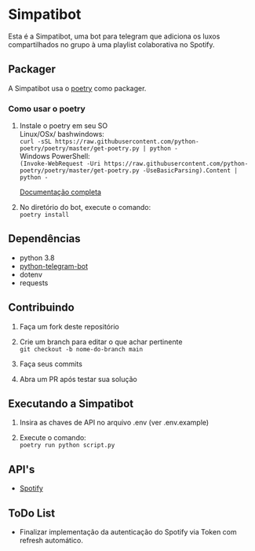 # Simpatibot

Esta é a Simpatibot, uma bot para telegram que adiciona os luxos compartilhados no grupo à uma playlist colaborativa no Spotify.

## Packager

A Simpatibot usa o [poetry](https://python-poetry.org/) como packager.  

### Como usar o poetry

1. Instale o poetry em seu SO  
   Linux/OSx/ bashwindows:  
   `curl -sSL https://raw.githubusercontent.com/python-poetry/poetry/master/get-poetry.py | python -`  
   Windows PowerShell:  
   `(Invoke-WebRequest -Uri https://raw.githubusercontent.com/python-poetry/poetry/master/get-poetry.py -UseBasicParsing).Content | python -`  

   [Documentação completa](https://python-poetry.org/docs/)

2. No diretório do bot, execute o comando:  
   `poetry install`

## Dependências

- python 3.8  
- [python-telegram-bot](https://github.com/python-telegram-bot/python-telegram-bot)
- dotenv
- requests

## Contribuindo

1. Faça um fork deste repositório

2. Crie um branch para editar o que achar pertinente  
    `git checkout -b nome-do-branch main`

3. Faça seus commits

4. Abra um PR após testar sua solução

## Executando a Simpatibot

1. Insira as chaves de API no arquivo .env (ver .env.example)

2. Execute o comando:  
`poetry run python script.py`

## API's

- [Spotify](https://developer.spotify.com/documentation/)

## ToDo List

- Finalizar implementação da autenticação do Spotify via Token com refresh automático.
